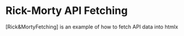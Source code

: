 # Rick-Morty API Fetching
[Rick&amp;MortyFetching] is an example of how to fetch API data into htmlx
